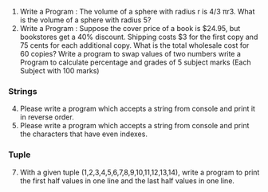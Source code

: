 1. Write a Program : The volume of a sphere with radius r is 4/3 πr3. What is the volume of a sphere with radius 5?
2. Write a Program : Suppose the cover price of a book is $24.95, but bookstores get a 40% discount. Shipping costs $3 for the first copy and 75 cents for each additional copy. What is the total wholesale cost for 60 copies?
   Write a program to swap values of two numbers
   write a Program to calculate percentage and grades of 5 subject marks (Each Subject with 100 marks)
### Strings
4. Please write a program which accepts a string from console and print it in reverse order.
5. Please write a program which accepts a string from console and print the characters that have even indexes.

### Tuple
7. With a given tuple (1,2,3,4,5,6,7,8,9,10,11,12,13,14), write a program to print the first half values in one line and the last half values in one line.

